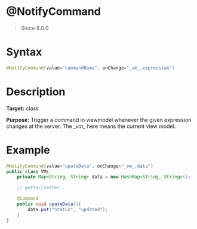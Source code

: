 # @NotifyCommand
> Since 8.0.0

Syntax
======

``` java
@NotifyCommand(value="commandName", onChange="_vm_.expression")
```

Description
===========

**Target:** class

**Purpose:** Trigger a command in viewmodel whenever the given expression changes at the server. The *\_vm\_* here means the current view model.

Example
=======

``` java
@NotifyCommand(value="upateData", onChange="_vm_.data")
public class VM{
    private Map<String, String> data = new HashMap<String, String>();

    // getter/setter...

    @Command
    public void upateData(){
        data.put("Status", "updated");
    }
}
```




